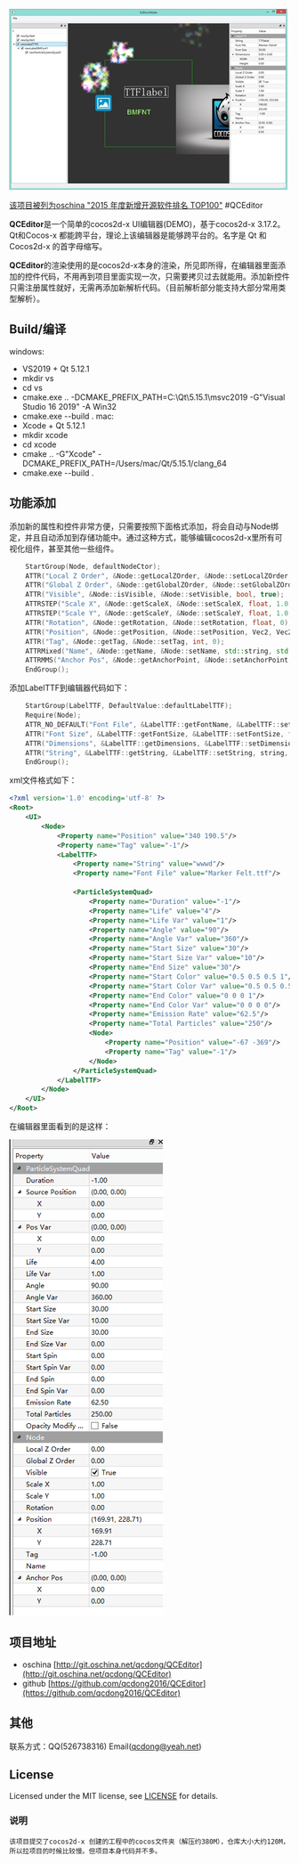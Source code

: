 ![preview][]

[该项目被列为oschina "2015 年度新增开源软件排名 TOP100"](https://www.oschina.net/news/69808/2015-annual-ranking-top-100-new-open-source-software)
#QCEditor

**QCEditor**是一个简单的cocos2d-x UI编辑器(DEMO)，基于cocos2d-x 3.17.2。 Qt和Cocos-x 都能跨平台，理论上该编辑器是能够跨平台的。名字是 Qt 和 Cocos2d-x 的首字母缩写。

**QCEditor**的渲染使用的是cocos2d-x本身的渲染，所见即所得，在编辑器里面添加的控件代码，不用再到项目里面实现一次，只需要拷贝过去就能用。添加新控件只需注册属性就好，无需再添加新解析代码。（目前解析部分能支持大部分常用类型解析）。

## Build/编译
windows:
* VS2019 + Qt 5.12.1
* mkdir vs
* cd vs
* cmake.exe .. -DCMAKE_PREFIX_PATH=C:\Qt\5.15.1\msvc2019 -G"Visual Studio 16 2019" -A Win32
* cmake.exe --build .
mac: 
* Xcode + Qt 5.12.1
* mkdir xcode
* cd xcode
* cmake .. -G"Xcode" -DCMAKE_PREFIX_PATH=/Users/mac/Qt/5.15.1/clang_64
* cmake.exe --build .

## 功能添加
添加新的属性和控件非常方便，只需要按照下面格式添加，将会自动与Node绑定，并且自动添加到存储功能中。通过这种方式，能够编辑cocos2d-x里所有可视化组件，甚至其他一些组件。

```C++
	StartGroup(Node, defaultNodeCtor);
	ATTR("Local Z Order", &Node::getLocalZOrder, &Node::setLocalZOrder, int, 0);
	ATTR("Global Z Order", &Node::getGlobalZOrder, &Node::setGlobalZOrder, float, 0.0f);
	ATTR("Visible", &Node::isVisible, &Node::setVisible, bool, true);
	ATTRSTEP("Scale X", &Node::getScaleX, &Node::setScaleX, float, 1.0, 0.1);
	ATTRSTEP("Scale Y", &Node::getScaleY, &Node::setScaleY, float, 1.0, 0.1);
	ATTR("Rotation", &Node::getRotation, &Node::setRotation, float, 0);
	ATTR("Position", &Node::getPosition, &Node::setPosition, Vec2, Vec2(0, 0));
	ATTR("Tag", &Node::getTag, &Node::setTag, int, 0);
	ATTRMixed("Name", &Node::getName, &Node::setName, std::string, std::string());
	ATTRMMS("Anchor Pos", &Node::getAnchorPoint, &Node::setAnchorPoint, Vec2, Vec2(0, 0), Vec2(0, 0), Vec2(1, 1), Vec2(0.1, 0.1));
	EndGroup();
```

添加LabelTTF到编辑器代码如下：
```C++
	StartGroup(LabelTTF, DefaultValue::defaultLabelTTF);
	Require(Node);
	ATTR_NO_DEFAULT("Font File", &LabelTTF::getFontName, &LabelTTF::setFontName, string, Variant::TString);
	ATTR("Font Size", &LabelTTF::getFontSize, &LabelTTF::setFontSize, float, 20);
	ATTR("Dimensions", &LabelTTF::getDimensions, &LabelTTF::setDimensions, Size, Size(0,0));
	ATTR("String", &LabelTTF::getString, &LabelTTF::setString, string, string());
	EndGroup();
```

xml文件格式如下：

```XML
<?xml version='1.0' encoding='utf-8' ?>
<Root>
	<UI>
		<Node>
			<Property name="Position" value="340 190.5"/>
			<Property name="Tag" value="-1"/>
			<LabelTTF>
				<Property name="String" value="wwwd"/>
				<Property name="Font File" value="Marker Felt.ttf"/>
				
				<ParticleSystemQuad>
					<Property name="Duration" value="-1"/>
					<Property name="Life" value="4"/>
					<Property name="Life Var" value="1"/>
					<Property name="Angle" value="90"/>
					<Property name="Angle Var" value="360"/>
					<Property name="Start Size" value="30"/>
					<Property name="Start Size Var" value="10"/>
					<Property name="End Size" value="30"/>
					<Property name="Start Color" value="0.5 0.5 0.5 1"/>
					<Property name="Start Color Var" value="0.5 0.5 0.5 0"/>
					<Property name="End Color" value="0 0 0 1"/>
					<Property name="End Color Var" value="0 0 0 0"/>
					<Property name="Emission Rate" value="62.5"/>
					<Property name="Total Particles" value="250"/>
					<Node>
						<Property name="Position" value="-67 -369"/>
						<Property name="Tag" value="-1"/>
					</Node>
				</ParticleSystemQuad>
			</LabelTTF>
		</Node>
	</UI>
</Root>

```

在编辑器里面看到的是这样：

![attr][]


## 项目地址

* oschina  [http://git.oschina.net/qcdong/QCEditor](http://git.oschina.net/qcdong/QCEditor)
* github   [https://github.com/qcdong2016/QCEditor](https://github.com/qcdong2016/QCEditor)


## 其他
联系方式：QQ(526738316) Email(qcdong@yeah.net)

## License
Licensed under the MIT license, see [LICENSE](LICENSE) for details.

### 说明
	该项目提交了cocos2d-x 创建的工程中的cocos文件夹（解压约380M），仓库大小大约120M，所以拉项目的时候比较慢。但项目本身代码并不多。


[preview]: images/preview.jpg
[attr]: images/attr.png

